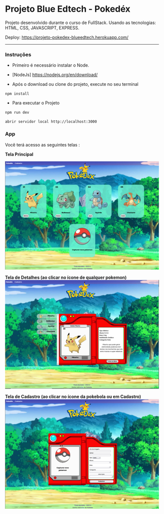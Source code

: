 # Projeto Blue Edtech - Pokedéx

Projeto desenvolvido durante o curso de FullStack.
Usando as tecnologias: HTML, CSS, JAVASCRIPT, EXPRESS.

Deploy: https://projeto-pokedex-blueedtech.herokuapp.com/

---
### Instruções

* Primeiro é necessário instalar o Node.

* [NodeJs] https://nodejs.org/en/download/

* Após o download ou clone do projeto, execute no seu terminal

```
npm install
```

* Para executar o Projeto

```
npm run dev
```

```
abrir servidor local http://localhost:3000
```

### App

Você terá acesso as seguintes telas :

**Tela Principal** 

![Tela principal](https://github.com/Thais-Mont/pokedex-blueedtech/blob/master/imagens/tela-principal.PNG)

**Tela de Detalhes (ao clicar no ícone de qualquer pokemon)** 
![Tela de Detalhes](https://github.com/Thais-Mont/pokedex-blueedtech/blob/master/imagens/tela-detalhes.PNG)

**Tela de Cadastro (ao clicar no ícone da pokebola ou em Cadastro)** 
![Tela de Cadastro](https://github.com/Thais-Mont/pokedex-blueedtech/blob/master/imagens/tela-cadastro.PNG)

